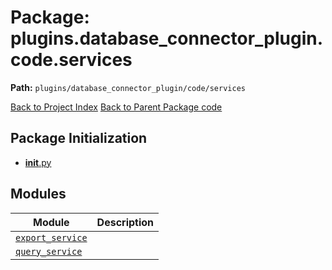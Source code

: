 # Package: plugins.database_connector_plugin.code.services

**Path:** `plugins/database_connector_plugin/code/services`

[Back to Project Index](../../../../../index.md)
[Back to Parent Package code](../index.md)

## Package Initialization
- [__init__.py](init.md)

## Modules

| Module | Description |
| --- | --- |
| [`export_service`](export_service.md) |  |
| [`query_service`](query_service.md) |  |
